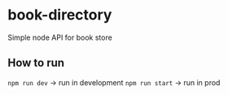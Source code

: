 # book-directory
Simple node API for book store

## How to run

`npm run dev` -> run in development
`npm run start` -> run in prod
